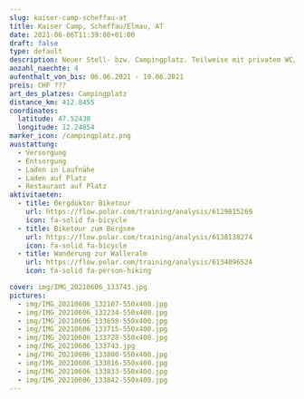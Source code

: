 ```yaml
---
slug: kaiser-camp-scheffau-at
title: Kaiser Camp, Scheffau/Elmau, AT
date: 2021-06-06T11:39:08+01:00
draft: false
type: default
description: Neuer Stell- bzw. Campingplatz. Teilweise mit privatem WC/Dusche. Sehr schön gelegen, mit toller Aussicht auf die umliegenden Berge. Nettes Restaurant auf dem Platz.
anzahl_naechte: 4
aufenthalt_von_bis: 06.06.2021 - 10.06.2021
preis: CHF ???
art_des_platzes: Campingplatz
distance_km: 412.8455
coordinates:
  latitude: 47.52438
  longitude: 12.24854
marker_icon: /campingplatz.png
ausstattung:
  - Versorgung
  - Entsorgung
  - Laden in Laufnähe
  - Laden auf Platz
  - Restaurant auf Platz
aktivitaeten:
  - title: Bergdoktor Biketour
    url: https://flow.polar.com/training/analysis/6129815269
    icon: fa-solid fa-bicycle
  - title: Biketour zum Bergsee
    url: https://flow.polar.com/training/analysis/6138138274
    icon: fa-solid fa-bicycle
  - title: Wanderung zur Walleralm
    url: https://flow.polar.com/training/analysis/6134096524
    icon: fa-solid fa-person-hiking

cover: img/IMG_20210606_133743.jpg
pictures:
  - img/IMG_20210606_132107-550x400.jpg
  - img/IMG_20210606_132234-550x400.jpg
  - img/IMG_20210606_133658-550x400.jpg
  - img/IMG_20210606_133715-550x400.jpg
  - img/IMG_20210606_133728-550x400.jpg
  - img/IMG_20210606_133743.jpg
  - img/IMG_20210606_133800-550x400.jpg
  - img/IMG_20210606_133816-550x400.jpg
  - img/IMG_20210606_133833-550x400.jpg
  - img/IMG_20210606_133842-550x400.jpg
---
```

